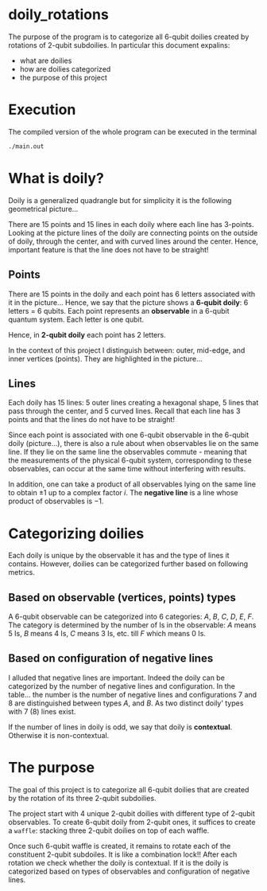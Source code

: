 # doily_rotations
The purpose of the program is to categorize all 6-qubit doilies created by rotations of 2-qubit subdoilies. In particular this document expalins:
- what are doilies
- how are doilies categorized
- the purpose of this project
# Execution
The compiled version of the whole program can be executed in the terminal
```bash
./main.out
```
# What is doily?
Doily is a generalized quadrangle but for simplicity it is the following geometrical picture...

There are 15 points and 15 lines in each doily where each line has 3-points. Looking at the picture lines of the doily are connecting points on the outside of doily, through the center, and with curved lines around the center. Hence, important feature is that the line does not have to be straight!
## Points
There are 15 points in the doily and each point has 6 letters associated with it in the picture... Hence, we say that the picture shows a **6-qubit doily**: 6 letters = 6 qubits. Each point represents an **observable** in a 6-qubit quantum system. Each letter is one qubit.

Hence, in **2-qubit doily** each point has 2 letters. 

In the context of this project I distinguish between: outer, mid-edge, and inner vertices (points). They are highlighted in the picture...

## Lines
Each doily has 15 lines: 5 outer lines creating a hexagonal shape, 5 lines that pass through the center, and 5 curved lines. Recall that each line has 3 points and that the lines do not have to be straight!

Since each point is associated with one 6-qubit observable in the 6-qubit doily (picture...), there is also a rule about when observables lie on the same line. If they lie on the same line the observables commute - meaning that the measurements of the physical 6-qubit system, corresponding to these observables, can occur at the same time without interfering with results.

In addition, one can take a product of all observables lying on the same line to obtain $\pm 1$ up to a complex factor $i$. The **negative line** is a line whose product of observables is $-1$.

# Categorizing doilies
Each doily is unique by the observable it has and the type of lines it contains. However, doilies can be categorized further based on following metrics.

## Based on observable (vertices, points) types
A 6-qubit observable can be categorized into 6 categories: $A$, $B$, $C$, $D$, $E$, $F$. The category is determined by the number of Is in the observable: $A$ means 5 Is, $B$ means 4 Is, $C$ means 3 Is, etc. till $F$ which means 0 Is. 

## Based on configuration of negative lines
I alluded that negative lines are important. Indeed the doily can be categorized by the number of negative lines and configuration. In the table... the number is the number of negative lines and configurations $7$ and $8$ are distinguished between types $A$, and $B$. As two distinct doily' types with $7$ ($8$) lines exist.

If the number of lines in doily is odd, we say that doily is **contextual**. Otherwise it is non-contextual.

# The purpose
The goal of this project is to categorize all 6-qubit doilies that are created by the rotation of its three 2-qubit subdoilies. 

The project start with 4 unique 2-qubit doilies with different type of 2-qubit observables. To create 6-qubit doily from 2-qubit ones, it suffices to create a ``waffle``: stacking three 2-qubit doilies on top of each waffle.

Once such 6-qubit waffle is created, it remains to rotate each of the constituent 2-qubit subdoiles. It is like a combination lock!! After each rotation we check whether the doily is contextual. If it is the doily is categorized based on types of observables and configuration of negative lines. 